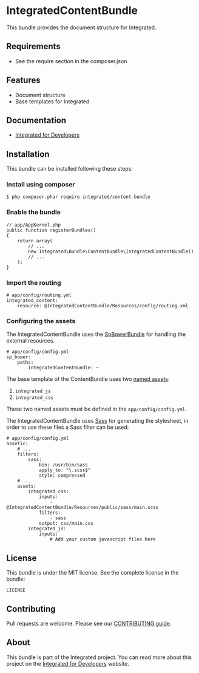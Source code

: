 # IntegratedContentBundle #
This bundle provides the document structure for Integrated.

## Requirements ##
* See the require section in the composer.json

## Features ##
* Document structure
* Base templates for Integrated

## Documentation ##
* [Integrated for Developers](http://integratedfordevelopers.com/ "Integrated for Developers")

## Installation ##
This bundle can be installed following these steps:

### Install using composer ###

    $ php composer.phar require integrated/content-bundle

### Enable the bundle ###

    // app/AppKernel.php
    public function registerBundles()
    {
        return array(
            // ...
            new Integrated\Bundle\ContentBundle\IntegratedContentBundle()
            // ...
        );
    }

### Import the routing ###

    # app/config/routing.yml
    integrated_content:
        resource: @IntegratedContentBundle/Resources/config/routing.xml

### Configuring the assets ###

The IntegratedContentBundle uses the [SpBowerBundle](https://github.com/Spea/SpBowerBundle) for handling the external
resources.

	# app/config/config.yml
	sp_bower:
        paths:
            IntegratedContentBundle: ~

The base template of the ContentBundle uses two [named assets](http://symfony.com/doc/current/cookbook/assetic/asset_management.html#using-named-assets):

1. `integrated_js`
2. `integrated_css`

These two named assets must be defined in the `app/config/config.yml`.

The IntegratedContentBundle uses [Sass](http://sass-lang.com/) for generating the stylesheet, in order to use these 
files a Sass filter can be used:

	# app/config/config.yml
	assetic:
		# ...
		filters:
			sass:
				bin: /usr/bin/sass
				apply_to: "\.scss$"
				style: compressed
		# ...
		assets:
			integrated_css:
				inputs:
					- @IntegratedContentBundle/Resources/public/sass/main.scss
				filters:
					- sass
				output: css/main.css
			integrated_js:
				inputs:
					# Add your custom javascript files here

## License ##
This bundle is under the MIT license. See the complete license in the bundle:

    LICENSE

## Contributing ##
Pull requests are welcome. Please see our [CONTRIBUTING guide](http://integratedfordevelopers.com/contributing "CONTRIBUTING guide").

## About ##
This bundle is part of the Integrated project. You can read more about this project on the
[Integrated for Developers](http://integratedfordevelopers.com/ "Integrated for Developers") website.